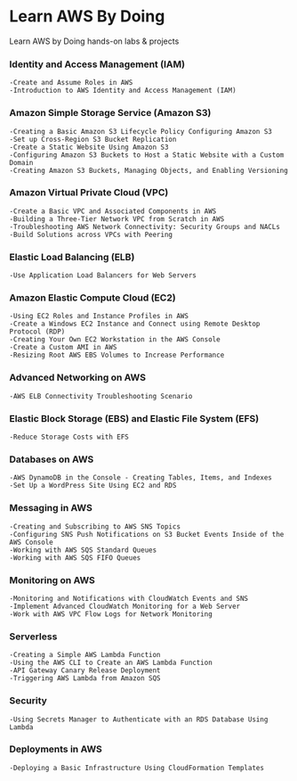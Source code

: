 # Learn AWS By Doing
 Learn AWS by Doing hands-on labs & projects

### Identity and Access Management (IAM)

    -Create and Assume Roles in AWS
    -Introduction to AWS Identity and Access Management (IAM)
    
### Amazon Simple Storage Service (Amazon S3)

    -Creating a Basic Amazon S3 Lifecycle Policy Configuring Amazon S3
    -Set up Cross-Region S3 Bucket Replication
    -Create a Static Website Using Amazon S3
    -Configuring Amazon S3 Buckets to Host a Static Website with a Custom Domain
    -Creating Amazon S3 Buckets, Managing Objects, and Enabling Versioning

### Amazon Virtual Private Cloud (VPC)

    -Create a Basic VPC and Associated Components in AWS
    -Building a Three-Tier Network VPC from Scratch in AWS
    -Troubleshooting AWS Network Connectivity: Security Groups and NACLs
    -Build Solutions across VPCs with Peering

### Elastic Load Balancing (ELB)

    -Use Application Load Balancers for Web Servers

### Amazon Elastic Compute Cloud (EC2)

    -Using EC2 Roles and Instance Profiles in AWS
    -Create a Windows EC2 Instance and Connect using Remote Desktop Protocol (RDP)
    -Creating Your Own EC2 Workstation in the AWS Console
    -Create a Custom AMI in AWS
    -Resizing Root AWS EBS Volumes to Increase Performance

### Advanced Networking on AWS

    -AWS ELB Connectivity Troubleshooting Scenario

### Elastic Block Storage (EBS) and Elastic File System (EFS)

    -Reduce Storage Costs with EFS

### Databases on AWS

    -AWS DynamoDB in the Console - Creating Tables, Items, and Indexes
    -Set Up a WordPress Site Using EC2 and RDS

### Messaging in AWS

    -Creating and Subscribing to AWS SNS Topics
    -Configuring SNS Push Notifications on S3 Bucket Events Inside of the AWS Console
    -Working with AWS SQS Standard Queues
    -Working with AWS SQS FIFO Queues

### Monitoring on AWS

    -Monitoring and Notifications with CloudWatch Events and SNS
    -Implement Advanced CloudWatch Monitoring for a Web Server
    -Work with AWS VPC Flow Logs for Network Monitoring

### Serverless

    -Creating a Simple AWS Lambda Function
    -Using the AWS CLI to Create an AWS Lambda Function
    -API Gateway Canary Release Deployment
    -Triggering AWS Lambda from Amazon SQS

### Security

    -Using Secrets Manager to Authenticate with an RDS Database Using Lambda

### Deployments in AWS

    -Deploying a Basic Infrastructure Using CloudFormation Templates